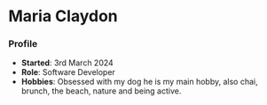 # Maria Claydon

### Profile
- **Started**: 3rd March 2024
- **Role**: Software Developer
- **Hobbies**: Obsessed with my dog he is my main hobby, also chai, brunch, the beach, nature and being active.
